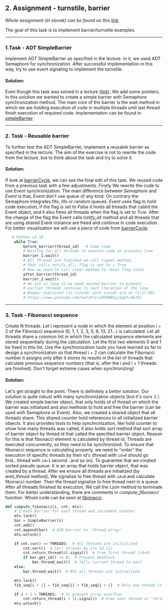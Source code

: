 ## 2. Assignment - turnstile, barrier 
_Whole assignment (in slovak) can be found on this [link](https://uim.fei.stuba.sk/i-ppds/2-cvicenie-turniket-bariera-%f0%9f%9a%a7/?%2F)._


The goal of this task is to implement barrier/turnstile examples.

---

### 1.Task -  ADT SimpleBarrier

Implement ADT SimpleBarrier as specified in the lecture. In it, we used ADT Semaphore for synchronization. 
After successful implementation in this way, try to use event signaling to implement the turnstile.

#### Solution:

Even though this task was solved in a lecture ([link](https://www.youtube.com/watch?v=vIiHVcb3HqU&t=1180s)), 
We add some pointers. In this solution we wanted to create a simple barrier with Semaphore synchronization method.
The main core of the barrier is the wait method in which we are holding execution of code in multiple threads until
last thread finish execution of required code. Implementation can be found in [simpleBarrier](simpleBarrier.py)

---

### 2. Task - Reusable barrier

To further test the ADT SimpleBarrier, implement a reusable barrier as specified in the lecture. 
The aim of the exercise is not to rewrite the code from the lecture, but to think about the task and try to solve it. 

#### Solution:

If look at [barrierCycle](barrierCycle.py), we can see the final edit of this task. We reused code from a previous task 
with a few adjustments. Firstly We rewrite the code to use _Event_ synchronization. The main difference between _Semaphore_ 
and _Event_ is that, _Event_ don't use queue of any kind. On contrary the Semaphore integrates fifo, lifo or random queues. 
_Event_ uses flag to hold code execution, if the flag is set to _False_ it holds all threads that called the Event object,
and it also frees all threads when the flag is set to _True_. After the change of the flag the Event calls _notify_all_
method and all threads that are using shared Event instance are freed and continue in code execution.
For better visualization we will use a piece of code from [barrierCycle](barrierCycle.py):

```python
   # Python v3.10
    while True:
        before_barrier(thread_id)   # Some code
        # Waiting for all threads to execute code on previous line 
        barrier_1.wait() 
        # All threads are finished we call signal method,
        # that calls notify_all, flag is set to = True
        # Now we need to call clear method to reset flag value 
        after_barrier(thread_id)
        barrier_2.wait() 
        # We are in loop so we need second barrier to prevent 
        # earlier threads continue to next iteration of the loop 
        # Deeper explained (in slovak) with visual aid at (1:27:00)
        # https://www.youtube.com/watch?v=sR5RWW1uj5g&t=4629s
```
---

### 3. Task - Fibonacci sequence

Create N threads. Let i represent a node in which the element at position i + 2 
of the Fibonacci sequence (0, 1, 1, 2, 3, 5, 8, 13, 21…) is calculated. 
Let all threads share a common list in which the calculated sequence elements 
are stored sequentially during the calculation. 
Let the first two elements 0 and 1 be fixed in this list. Use the synchronization 
tools you have learned so far to design a synchronization so that thread i + 2 can calculate 
the Fibonacci number it assigns only after it stores its results in the list of threads 
that calculate previous sequence numbers (that is, after the i and i + 1 threads are finished). 
Don't forget extreme cases when synchronizing!

#### Solution:

Let's get straight to the point. There is definitely a better solution. Our solution is quite robust with many 
synchronization objects (but it's ours :) ). We created simple barrier object, that only holds id of thread
on which the barrier was initialized and also methods to hold and free the barrier (can be used with Semaphore or Event).
Also, we created a shared object that all threads share. This shared counter hold references to all initialized barrier 
objects. It also provides tools to help synchronization, like hold counter to show how many threads was called, it also
holds _sort_ method that sort array of barrier object by thread id that called the specified barrier object. Reason for 
this is that fibonacci element is calculated by thread id. Threads are executed concurrently, so they need to be synchronized.
To ensure that fibonacci sequence is calculating properly, we need to "order" the execution of specific threads by their
id's (thread with ```id=0``` should go first...thread with ```id=1``` second...and so on). To guarantee that we created 
sorted pseudo queue. It is an array that holds barrier object, that was created by a thread. After we ensure all threads
are initialized (by _wait_thread_ method), We signalize to free thread with ```id=0``` and calculate fibonacci number.
Then the thread signalize to free thread next in a queue. After all threads finished its execution, We call the _t.join_ 
method to terminate them. For better understanding, there are comments in _compute_fibonacci_ function. Whole code
can be seen at [fibonacci](fibonacci.py).

```python
def compute_fibonacci(i, cnt, mtx):
    # Create Barrier for each thread and increment counter
    mtx.lock()
    bar = SimpleBarrier(i)
    cnt.add()
    cnt.append(bar)  # Add barrier to 'thread_array'
    mtx.unlock()

    if cnt.sum() == THREADS:  # All threads are initialized
        cnt.sort()  # Sort threads by its Id (i)
        cnt.return_thread(0).signal()  # Free first thread (id=0)
        if bar.get_id() != 0:  # Prevent deadlock
            bar.thread_wait()  # Tells current thread to wait
    else:
        bar.thread_wait()  # Not all threads are initialized

    mtx.lock()
    fib_seq[i + 2] = fib_seq[i] + fib_seq[i + 1]  # Only one thread is adding element to an array

    if i + 1 < THREADS:  # To prevent array overflow
        cnt.return_thread(i + 1).signal()  # Free next thread in 'thread_array'
    mtx.unlock()
```

